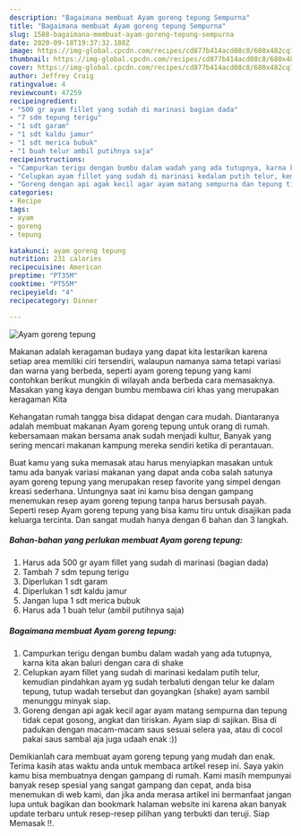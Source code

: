```yaml
---
description: "Bagaimana membuat Ayam goreng tepung Sempurna"
title: "Bagaimana membuat Ayam goreng tepung Sempurna"
slug: 1588-bagaimana-membuat-ayam-goreng-tepung-sempurna
date: 2020-09-18T19:37:32.188Z
image: https://img-global.cpcdn.com/recipes/cd877b414acd08c8/680x482cq70/ayam-goreng-tepung-foto-resep-utama.jpg
thumbnail: https://img-global.cpcdn.com/recipes/cd877b414acd08c8/680x482cq70/ayam-goreng-tepung-foto-resep-utama.jpg
cover: https://img-global.cpcdn.com/recipes/cd877b414acd08c8/680x482cq70/ayam-goreng-tepung-foto-resep-utama.jpg
author: Jeffrey Craig
ratingvalue: 4
reviewcount: 47259
recipeingredient:
- "500 gr ayam fillet yang sudah di marinasi bagian dada"
- "7 sdm tepung terigu"
- "1 sdt garam"
- "1 sdt kaldu jamur"
- "1 sdt merica bubuk"
- "1 buah telur ambil putihnya saja"
recipeinstructions:
- "Campurkan terigu dengan bumbu dalam wadah yang ada tutupnya, karna kita akan baluri dengan cara di shake"
- "Celupkan ayam fillet yang sudah di marinasi kedalam putih telur, kemudian pindahkan ayam yg sudah terbaluti dengan telur ke dalam tepung, tutup wadah tersebut dan goyangkan (shake) ayam sambil menunggu minyak siap."
- "Goreng dengan api agak kecil agar ayam matang sempurna dan tepung tidak cepat gosong, angkat dan tiriskan. Ayam siap di sajikan. Bisa di padukan dengan macam-macam saus sesuai selera yaa, atau di cocol pakai saus sambal aja juga udaah enak :))"
categories:
- Recipe
tags:
- ayam
- goreng
- tepung

katakunci: ayam goreng tepung 
nutrition: 231 calories
recipecuisine: American
preptime: "PT35M"
cooktime: "PT55M"
recipeyield: "4"
recipecategory: Dinner

---
```



![Ayam goreng tepung](https://img-global.cpcdn.com/recipes/cd877b414acd08c8/680x482cq70/ayam-goreng-tepung-foto-resep-utama.jpg)

Makanan adalah keragaman budaya yang dapat kita lestarikan karena setiap area memiliki ciri tersendiri, walaupun namanya sama tetapi variasi dan warna yang berbeda, seperti ayam goreng tepung yang kami contohkan berikut mungkin di wilayah anda berbeda cara memasaknya. Masakan yang kaya dengan bumbu membawa ciri khas yang merupakan keragaman Kita



Kehangatan rumah tangga bisa didapat dengan cara mudah. Diantaranya adalah membuat makanan Ayam goreng tepung untuk orang di rumah. kebersamaan makan bersama anak sudah menjadi kultur, Banyak yang sering mencari makanan kampung mereka sendiri ketika di perantauan.

Buat kamu yang suka memasak atau harus menyiapkan masakan untuk tamu ada banyak variasi makanan yang dapat anda coba salah satunya ayam goreng tepung yang merupakan resep favorite yang simpel dengan kreasi sederhana. Untungnya saat ini kamu bisa dengan gampang menemukan resep ayam goreng tepung tanpa harus bersusah payah.
Seperti resep Ayam goreng tepung yang bisa kamu tiru untuk disajikan pada keluarga tercinta. Dan sangat mudah hanya dengan 6 bahan dan 3 langkah.


<!--inarticleads1-->

##### Bahan-bahan yang perlukan membuat Ayam goreng tepung:

1. Harus ada 500 gr ayam fillet yang sudah di marinasi (bagian dada)
1. Tambah 7 sdm tepung terigu
1. Diperlukan 1 sdt garam
1. Diperlukan 1 sdt kaldu jamur
1. Jangan lupa 1 sdt merica bubuk
1. Harus ada 1 buah telur (ambil putihnya saja)




<!--inarticleads2-->

##### Bagaimana membuat  Ayam goreng tepung:

1. Campurkan terigu dengan bumbu dalam wadah yang ada tutupnya, karna kita akan baluri dengan cara di shake
1. Celupkan ayam fillet yang sudah di marinasi kedalam putih telur, kemudian pindahkan ayam yg sudah terbaluti dengan telur ke dalam tepung, tutup wadah tersebut dan goyangkan (shake) ayam sambil menunggu minyak siap.
1. Goreng dengan api agak kecil agar ayam matang sempurna dan tepung tidak cepat gosong, angkat dan tiriskan. Ayam siap di sajikan. Bisa di padukan dengan macam-macam saus sesuai selera yaa, atau di cocol pakai saus sambal aja juga udaah enak :))




Demikianlah cara membuat ayam goreng tepung yang mudah dan enak. Terima kasih atas waktu anda untuk membaca artikel resep ini. Saya yakin kamu bisa membuatnya dengan gampang di rumah. Kami masih mempunyai banyak resep spesial yang sangat gampang dan cepat, anda bisa menemukan di web kami, dan jika anda merasa artikel ini bermanfaat jangan lupa untuk bagikan dan bookmark halaman website ini karena akan banyak update terbaru untuk resep-resep pilihan yang terbukti dan teruji. Siap Memasak !!. 
